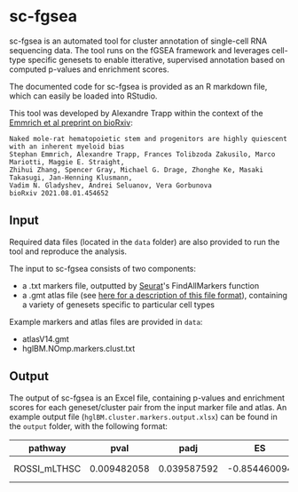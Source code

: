 # sc-fgsea

sc-fgsea is an automated tool for cluster annotation of single-cell RNA sequencing data. The tool runs on the fGSEA framework and leverages cell-type specific genesets to enable itterative, supervised annotation based on computed p-values and enrichment scores.

The documented code for sc-fgsea is provided as an R markdown file, which can easily be loaded into RStudio.

This tool was developed by Alexandre Trapp within the context of the [Emmrich et al preprint on bioRxiv](https://www.biorxiv.org/content/10.1101/2021.08.01.454652v1):

```
Naked mole-rat hematopoietic stem and progenitors are highly quiescent with an inherent myeloid bias
Stephan Emmrich, Alexandre Trapp, Frances Tolibzoda Zakusilo, Marco Mariotti, Maggie E. Straight,
Zhihui Zhang, Spencer Gray, Michael G. Drage, Zhonghe Ke, Masaki Takasugi, Jan-Henning Klusmann,
Vadim N. Gladyshev, Andrei Seluanov, Vera Gorbunova
bioRxiv 2021.08.01.454652
```

## Input

Required data files (located in the `data` folder) are also provided to run the tool and reproduce the analysis.

The input to sc-fgsea consists of two components:
* a .txt markers file, outputted by [Seurat](https://satijalab.org/seurat/)'s FindAllMarkers function
* a .gmt atlas file (see [here for a description of this file format](https://software.broadinstitute.org/cancer/software/gsea/wiki/index.php/Data_formats#GMT:_Gene_Matrix_Transposed_file_format_.28.2A.gmt.29)), containing a variety of genesets specific to particular cell types

Example markers and atlas files are provided in `data`:
* atlasV14.gmt
* hglBM.NOmp.markers.clust.txt

## Output

The output of sc-fgsea is an Excel file, containing p-values and enrichment scores for each geneset/cluster pair from the input marker file and atlas. An example output file (`hglBM.cluster.markers.output.xlsx`) can be found in the `output` folder, with the following format:

pathway |	pval | padj |	ES | NES | nMoreExtreme | size | leadingEdge | cluster |
:---: | :---: | :---: | :---: | :---: | :---: | :---: | :---: | :---: |
ROSSI_mLTHSC | 0.009482058 | 0.039587592 | -0.854460094 | -1.738297467 | 384 | 3 | CALML4, UPP1, CLU | 1 |
